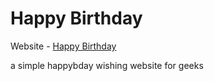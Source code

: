 # Happy Birthday

Website - [Happy Birthday](https://halwaihbd.netlify.app/)

a simple happybday wishing website for geeks
